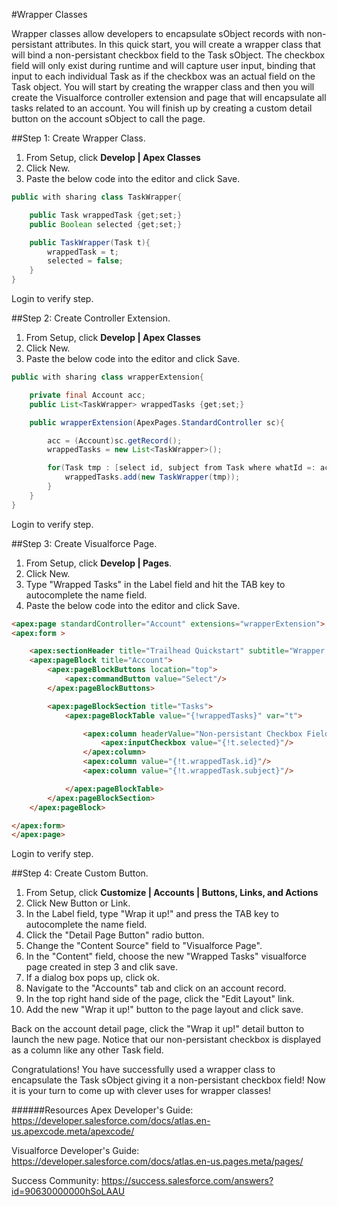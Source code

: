 #Wrapper Classes

Wrapper classes allow developers to encapsulate sObject records with non-persistant attributes.  In this quick start, you will create a wrapper class that will bind a non-persistant checkbox field to the Task sObject.  The checkbox field will only exist during runtime and will capture user input, binding that input to each individual Task as if the checkbox was an actual field on the Task object.  You will start by creating the wrapper class and then you will create the Visualforce controller extension and page that will encapsulate all tasks related to an account.  You will finish up by creating a custom detail button on the account sObject to call the page.


##Step 1: Create Wrapper Class.

1. From Setup, click **Develop | Apex Classes**
2. Click New.
3. Paste the below code into the editor and click Save.
```java
public with sharing class TaskWrapper{

    public Task wrappedTask {get;set;}
    public Boolean selected {get;set;}

    public TaskWrapper(Task t){
        wrappedTask = t;
        selected = false;
    }
}
```
Login to verify step.

##Step 2: Create Controller Extension.

1. From Setup, click **Develop | Apex Classes**
2. Click New.
3. Paste the below code into the editor and click Save.

```java
public with sharing class wrapperExtension{

    private final Account acc;
    public List<TaskWrapper> wrappedTasks {get;set;}

    public wrapperExtension(ApexPages.StandardController sc){

        acc = (Account)sc.getRecord();
        wrappedTasks = new List<TaskWrapper>();

        for(Task tmp : [select id, subject from Task where whatId =: acc.id limit 1000]){
            wrappedTasks.add(new TaskWrapper(tmp));
        }
    }
}
```



Login to verify step.

##Step 3: Create Visualforce Page.

1. From Setup, click **Develop | Pages**.
2. Click New.
3. Type "Wrapped Tasks" in the Label field and hit the TAB key to autocomplete the name field.
3. Paste the below code into the editor and click Save.


```html
<apex:page standardController="Account" extensions="wrapperExtension">
<apex:form >

    <apex:sectionHeader title="Trailhead Quickstart" subtitle="Wrapper Classes" />
    <apex:pageBlock title="Account">
        <apex:pageBlockButtons location="top">
            <apex:commandButton value="Select"/>
        </apex:pageBlockButtons>

        <apex:pageBlockSection title="Tasks">
            <apex:pageBlockTable value="{!wrappedTasks}" var="t">

                <apex:column headerValue="Non-persistant Checkbox Field">
                    <apex:inputCheckbox value="{!t.selected}"/>
                </apex:column>
                <apex:column value="{!t.wrappedTask.id}"/>
                <apex:column value="{!t.wrappedTask.subject}"/>

            </apex:pageBlockTable>
        </apex:pageBlockSection>
    </apex:pageBlock>

</apex:form>
</apex:page>
```

Login to verify step.

##Step 4: Create Custom Button.

1. From Setup, click **Customize | Accounts | Buttons, Links, and Actions**
2. Click New Button or Link.
3. In the Label field, type "Wrap it up!" and press the TAB key to autocomplete the name field.
4. Click the "Detail Page Button" radio button.
5. Change the "Content Source" field to "Visualforce Page".
6. In the "Content" field, choose the new "Wrapped Tasks" visualforce page created in step 3 and clik save.
7. If a dialog box pops up, click ok.
8. Navigate to the "Accounts" tab and click on an account record.
9. In the top right hand side of the page, click the "Edit Layout" link.
10. Add the new "Wrap it up!" button to the page layout and click save.

Back on the account detail page, click the "Wrap it up!" detail button to launch the new page.
Notice that our non-persistant checkbox is displayed as a column like any other Task field.

Congratulations!  You have successfully used a wrapper class to encapsulate the Task sObject
giving it a non-persistant checkbox field!  Now it is your turn to come up with clever uses
for wrapper classes!

######Resources
Apex Developer's Guide: https://developer.salesforce.com/docs/atlas.en-us.apexcode.meta/apexcode/

Visualforce Developer's Guide: https://developer.salesforce.com/docs/atlas.en-us.pages.meta/pages/

Success Community: https://success.salesforce.com/answers?id=90630000000hSoLAAU
